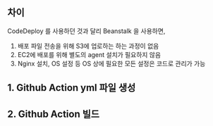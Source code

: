## 차이
CodeDeploy 를 사용하던 것과 달리 Beanstalk 을 사용하면,
1. 배포 파일 전송을 위해 S3에 업로하는 하는 과정이 없음
2. EC2에 배포를 위해 별도의 agent 설치가 필요하지 않음
3. Nginx 설치, OS 설정 등 OS 상에 필요한 모든 설정은 코드로 관리가 가능
## 1. Github Action yml 파일 생성
## 2. Github Action 빌드 